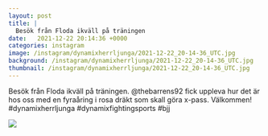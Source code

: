 ```yaml
---
layout: post
title: |
  Besök från Floda ikväll på träningen
date:   2021-12-22 20:14:36 +0000
categories: instagram
image: /instagram/dynamixherrljunga/2021-12-22_20-14-36_UTC.jpg
background: /instagram/dynamixherrljunga/2021-12-22_20-14-36_UTC.jpg
thumbnail: /instagram/dynamixherrljunga/2021-12-22_20-14-36_UTC.jpg
---
```

Besök från Floda ikväll på träningen. @thebarrens92 fick uppleva hur det är hos oss med en fyraåring i rosa dräkt som skall göra x-pass. Välkommen! #dynamixherrljunga #dynamixfightingsports #bjj



<img src='/www-dynamix-herrljunga/instagram/dynamixherrljunga/2021-12-22_20-14-36_UTC.jpg' class='img-fluid' />
